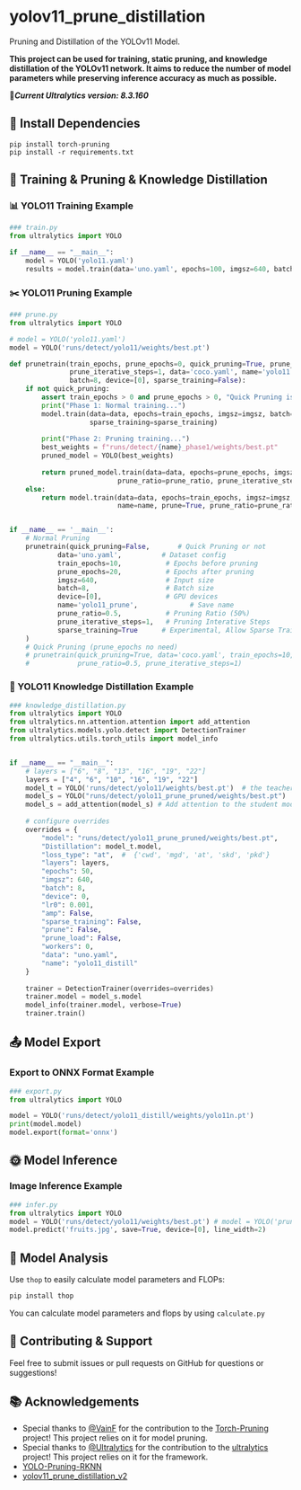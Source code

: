 # yolov11_prune_distillation
Pruning and Distillation of the YOLOv11 Model.

**This project can be used for training, static pruning, and knowledge distillation of the YOLOv11 network. It aims to reduce the number of model parameters while preserving inference accuracy as much as possible.**



🤗***Current Ultralytics version: 8.3.160***



## 🔧 Install Dependencies

```shell
pip install torch-pruning 
pip install -r requirements.txt
```



## 🚂 Training & Pruning & Knowledge Distillation

### 📊 YOLO11 Training Example

```python
### train.py
from ultralytics import YOLO

if __name__ == "__main__":
    model = YOLO('yolo11.yaml')
    results = model.train(data='uno.yaml', epochs=100, imgsz=640, batch=8, device="0", name='yolo11', workers=0, prune=False)
```



### ✂️ YOLO11 Pruning Example

```python
### prune.py
from ultralytics import YOLO

# model = YOLO('yolo11.yaml')
model = YOLO('runs/detect/yolo11/weights/best.pt')

def prunetrain(train_epochs, prune_epochs=0, quick_pruning=True, prune_ratio=0.5, 
               prune_iterative_steps=1, data='coco.yaml', name='yolo11', imgsz=640, 
               batch=8, device=[0], sparse_training=False):
    if not quick_pruning:
        assert train_epochs > 0 and prune_epochs > 0, "Quick Pruning is not set. prune epochs must > 0."
        print("Phase 1: Normal training...")
        model.train(data=data, epochs=train_epochs, imgsz=imgsz, batch=batch, device=device, name=f"{name}_phase1", prune=False,
                    sparse_training=sparse_training)
        
        print("Phase 2: Pruning training...")
        best_weights = f"runs/detect/{name}_phase1/weights/best.pt"
        pruned_model = YOLO(best_weights)
        
        return pruned_model.train(data=data, epochs=prune_epochs, imgsz=imgsz, batch=batch, device=device, name=f"{name}_pruned", prune=True,
                           prune_ratio=prune_ratio, prune_iterative_steps=prune_iterative_steps)
    else:
        return model.train(data=data, epochs=train_epochs, imgsz=imgsz, batch=batch, device=device, 
                           name=name, prune=True, prune_ratio=prune_ratio, prune_iterative_steps=prune_iterative_steps)


if __name__ == '__main__':
    # Normal Pruning
    prunetrain(quick_pruning=False,       # Quick Pruning or not
            data='uno.yaml',          # Dataset config
            train_epochs=10,           # Epochs before pruning
            prune_epochs=20,           # Epochs after pruning 
            imgsz=640,                 # Input size
            batch=8,                   # Batch size
            device=[0],                # GPU devices
            name='yolo11_prune',             # Save name
            prune_ratio=0.5,           # Pruning Ratio (50%)
            prune_iterative_steps=1,   # Pruning Interative Steps
            sparse_training=True      # Experimental, Allow Sparse Training Before Pruning
    )
    # Quick Pruning (prune_epochs no need)
    # prunetrain(quick_pruning=True, data='coco.yaml', train_epochs=10, imgsz=640, batch=8, device=[0], name='yolo11', 
    #            prune_ratio=0.5, prune_iterative_steps=1)
```



### 🔎 YOLO11 Knowledge Distillation Example

```python
### knowledge_distillation.py
from ultralytics import YOLO
from ultralytics.nn.attention.attention import add_attention
from ultralytics.models.yolo.detect import DetectionTrainer
from ultralytics.utils.torch_utils import model_info


if __name__ == "__main__":
    # layers = ["6", "8", "13", "16", "19", "22"]
    layers = ["4", "6", "10", "16", "19", "22"]
    model_t = YOLO('runs/detect/yolo11/weights/best.pt')  # the teacher model
    model_s = YOLO("runs/detect/yolo11_prune_pruned/weights/best.pt")  # the student model
    model_s = add_attention(model_s) # Add attention to the student model
    
    # configure overrides
    overrides = {
        "model": "runs/detect/yolo11_prune_pruned/weights/best.pt",
        "Distillation": model_t.model,
        "loss_type": "at",  #  {'cwd', 'mgd', 'at', 'skd', 'pkd'}
        "layers": layers,
        "epochs": 50,
        "imgsz": 640,
        "batch": 8,
        "device": 0,
        "lr0": 0.001,
        "amp": False,
        "sparse_training": False,
        "prune": False,
        "prune_load": False,
        "workers": 0,
        "data": "uno.yaml",
        "name": "yolo11_distill"
    }
    
    trainer = DetectionTrainer(overrides=overrides)
    trainer.model = model_s.model 
    model_info(trainer.model, verbose=True)
    trainer.train()  
```



## 📤 Model Export

### Export to ONNX Format Example

```python
### export.py
from ultralytics import YOLO

model = YOLO('runs/detect/yolo11_distill/weights/yolo11n.pt')
print(model.model)
model.export(format='onnx')
```



## 🌞 Model Inference

### Image Inference Example

```python
### infer.py
from ultralytics import YOLO
model = YOLO('runs/detect/yolo11/weights/best.pt') # model = YOLO('prune.pt')
model.predict('fruits.jpg', save=True, device=[0], line_width=2)
```



## 🔢 Model Analysis

Use `thop` to easily calculate model parameters and FLOPs:

```bash
pip install thop
```

You can calculate model parameters and flops by using `calculate.py`



## 🤝 Contributing & Support

Feel free to submit issues or pull requests on GitHub for questions or suggestions!

## 📚 Acknowledgements

- Special thanks to [@VainF](https://github.com/VainF) for the contribution to the [Torch-Pruning](https://github.com/VainF/Torch-Pruning) project! This project relies on it for model pruning.
- Special thanks to [@Ultralytics](https://github.com/ultralytics) for the contribution to the [ultralytics](https://github.com/ultralytics/ultralytics) project! This project relies on it for the framework.
- [YOLO-Pruning-RKNN](https://github.com/heyongxin233/YOLO-Pruning-RKNN)
- [yolov11_prune_distillation_v2](https://github.com/garlic-byte/yolov11_prune_distillation_v2.git)

